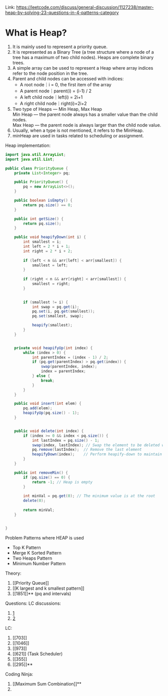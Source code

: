 
Link: https://leetcode.com/discuss/general-discussion/1127238/master-heap-by-solving-23-questions-in-4-patterns-category

# What is Heap?

1. It is mainly used to represent a priority queue.
2. It is represented as a Binary Tree (a tree structure where a node of a tree has a maximum of two child nodes). Heaps are complete binary trees.
3. A simple array can be used to represent a Heap where array indices refer to the node position in the tree.
4. Parent and child nodes can be accessed with indices:
    - A root node｜i = 0, the first item of the array
    - A parent node｜parent(i) = (i-1) / 2
    - A left child node｜left(i) = 2i+1
    - A right child node｜right(i)=2i+2
5. Two type of Heaps — Min Heap, Max Heap  
    Min Heap — the parent node always has a smaller value than the child nodes.  
    Max Heap — the parent node is always larger than the child node value.
6. Usually, when a type is not mentioned, it refers to the MinHeap.
7. minHeap are used in tasks related to scheduling or assignment.

Heap implementation:
```java
import java.util.ArrayList;
import java.util.List;

public class PriorityQueue {
    private List<Integer> pq;

    public PriorityQueue() {
        pq = new ArrayList<>();
    }

    public boolean isEmpty() {
        return pq.size() == 0;
    }

    public int getSize() {
        return pq.size();
    }

	public void heapifyDown(int i) {
	    int smallest = i; 
	    int left = 2 * i + 1;
	    int right = 2 * i + 2;
	
	    if (left < n && arr[left] < arr[smallest]) {
	        smallest = left;
	    }
	
	    if (right < n && arr[right] < arr[smallest]) {
	        smallest = right;
	    }
	

	    if (smallest != i) {
	        int swap = pq.get(i);
	        pq.set(i, pq.get(smallest));
	        pq.set(smallest, swap);

	        heapify(smallest);
	    }
	}


	private void heapifyUp(int index) {
        while (index > 0) {
            int parentIndex = (index - 1) / 2;
            if (pq.get(parentIndex) > pq.get(index)) {
                swap(parentIndex, index);
                index = parentIndex;
            } else {
                break;
            }
        }
    }

    public void insert(int elem) {
        pq.add(elem);
		heapifyUp(pq.size() - 1);
    }


	public void delete(int index) {
	    if (index >= 0 && index < pq.size()) {
	        int lastIndex = pq.size() - 1;
	        swap(index, lastIndex); // Swap the element to be deleted with the last element
	        pq.remove(lastIndex);  // Remove the last element
	        heapifyDown(index);    // Perform heapify-down to maintain the heap property
	    }
	}

    public int removeMin() {
	    if (pq.size() == 0) {
	        return -1; // Heap is empty
	    }
	
	    int minVal = pq.get(0); // The minimum value is at the root
	    delete(0);
	
	    return minVal;
	}


}
```


Problem Patterns where HEAP is used
- Top K Pattern
- Merge K Sorted Pattern
- Two Heaps Pattern
- Minimum Number Pattern

Theory: 
1. [[Priority Queue]]
2. [[K largest and k smallest pattern]]
3. [[1851]]** (pq and intervals)

Questions:
LC discussions: 
1. [1](https://leetcode.com/discuss/general-discussion/1127238/master-heap-by-solving-23-questions-in-4-patterns-category)
2. [2](https://leetcode.com/discuss/general-discussion/1113631/important-concepts-problems-in-priority-queueheaps)

LC:
1. [[703]]
2. [[1046]]
3. [[973]]
4. [[621]] (Task Scheduler)
5. [[355]]
6. [[295]]**

Coding Ninja:
1. [[Maximum Sum Combination]]**
2. 